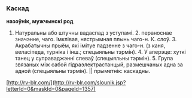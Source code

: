 ### Каскад
**назоўнік, мужчынскі род**

1. Натуральны або штучны вадаспад з уступамі. 2. пераноснае значэнне, чаго. Імклівая, нястрымная плынь чаго-н. К. слоў. 3. Акрабатычны прыём, які імітуе падзенне з чаго-н. (з каня, веласіпеда, турніка і інш.; спецыяльны тэрмін). 4. У аперэце: хуткі танец у суправаджэнні спеваў (спецыяльны тэрмін). 5. Група звязаных між сабой гідраэлектрастанцый, размешчаных адна за адной (спецыяльны тэрмін). || прыметнік: каскадны.

<a rel="author">[http://rv-blr.com/](http://rv-blr.com/slounik.jsp?letterId=0&maskId=0&pageId=1357)</a>
